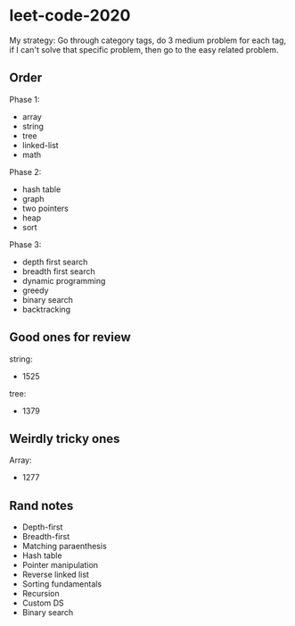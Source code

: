 # leet-code-2020

My strategy: Go through category tags, do 3 medium problem for each tag, if I can't solve that specific problem, then go to the easy related problem.

## Order

Phase 1:

- array
- string
- tree
- linked-list
- math

Phase 2:

- hash table
- graph
- two pointers
- heap
- sort

Phase 3:

- depth first search
- breadth first search
- dynamic programming
- greedy
- binary search
- backtracking

## Good ones for review

string:

- 1525

tree:

- 1379

## Weirdly tricky ones

Array:

- 1277

## Rand notes

- Depth-first
- Breadth-first
- Matching paraenthesis
- Hash table
- Pointer manipulation
- Reverse linked list
- Sorting fundamentals
- Recursion
- Custom DS
- Binary search
